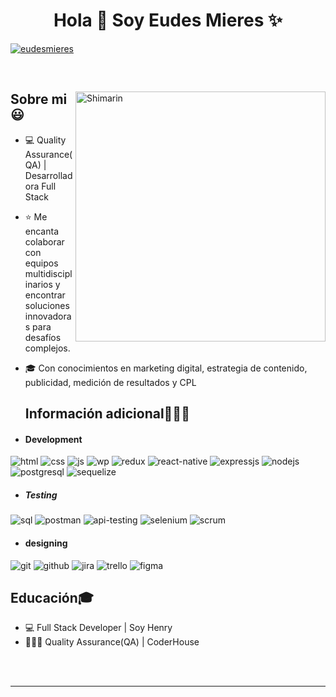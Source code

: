 <h1 align="center">Hola 👋  Soy Eudes Mieres ✨ </h1> 

<p align="left">
<a href="https://www.linkedin.com/in/eudesmieres/" target="blank"><img align="center" src="https://img.shields.io/badge/LinkedIn-0077B5?style=for-the-badge&logo=linkedin&logoColor=white" alt="eudesmieres"/></a>
  </p>
<br>

<div>

<img align="right" width="400" alt="Shimarin" src="https://static.vecteezy.com/system/resources/previews/000/230/130/non_2x/female-web-developer-illustration-vector.jpg"/>

<h2>Sobre mi 😃</h2>
<!--Intro start-->
  
- 💻 Quality Assurance(QA) | Desarrolladora Full Stack
- ⭐ Me encanta colaborar con equipos multidisciplinarios y encontrar soluciones innovadoras para desafíos complejos.
- 🎓 Con conocimientos en marketing digital, estrategia de contenido, publicidad, medición de resultados y CPL
  
  
  <h2 >Información adicional👨🏻‍💻</h2>
<!--tech stack icons-->
 - <h4> Development </h4>
  <img src = "https://img.shields.io/badge/HTML5-E34F26?style=for-the-badge&logo=html5&logoColor=white" alt = "html" />
  <img src = "https://img.shields.io/badge/CSS3-1572B6?style=for-the-badge&logo=css3&logoColor=white" alt = "css" />
  <img src = "https://img.shields.io/badge/JavaScript-323330?style=for-the-badge&logo=javascript&logoColor=F7DF1E" alt = "js" />
  <img src="https://img.shields.io/badge/WordPress-21759B?style=for-the-badge&logo=wordpress&logoColor=white" alt="wp" />
  <img src="https://img.shields.io/badge/Redux-764ABC?style=for-the-badge&logo=redux&logoColor=white" alt="redux" />
  <img src = "https://img.shields.io/badge/react_native-%2320232a.svg?style=for-the-badge&logo=react&logoColor=%2361DAFB" alt = "react-native" />
  <img src = "https://img.shields.io/badge/express.js-%23404d59.svg?style=for-the-badge&logo=express&logoColor=%2361DAFB" alt = "expressjs" /> 
  <img src="https://img.shields.io/badge/Node.js-339933?style=for-the-badge&logo=node.js&logoColor=white" alt="nodejs" />
  <img src="https://img.shields.io/badge/PostgreSQL-4169E1?style=for-the-badge&logo=postgresql&logoColor=white" alt="postgresql" />
  <img src="https://img.shields.io/badge/Sequelize-52B0E7?style=for-the-badge&logo=sequelize&logoColor=white" alt="sequelize" />
  
  - <h5> Testing</h5>
   <img src="https://img.shields.io/badge/SQL-333333?style=for-the-badge" alt="sql" />
   <img src="https://img.shields.io/badge/Postman-FF6C37?style=for-the-badge&logo=postman&logoColor=white" alt="postman" />
   <img src="https://img.shields.io/badge/API_Testing-006699?style=for-the-badge" alt="api-testing" />
   <img src="https://img.shields.io/badge/Selenium-43B02A?style=for-the-badge&logo=selenium&logoColor=white" alt="selenium" />
   <img src="https://img.shields.io/badge/Scrum-F5A623?style=for-the-badge" alt="scrum" />

  
- <h4> designing </h4>
<img src="https://img.shields.io/badge/Git-F05032?style=for-the-badge&logo=git&logoColor=white" alt="git" />
<img src="https://img.shields.io/badge/GitHub-181717?style=for-the-badge&logo=github&logoColor=white" alt="github" />
<img src="https://img.shields.io/badge/Jira-0052CC?style=for-the-badge&logo=jira&logoColor=white" alt="jira" />
<img src="https://img.shields.io/badge/Trello-0079BF?style=for-the-badge&logo=trello&logoColor=white" alt="trello" />
<img src = "https://img.shields.io/badge/figma-%23F24E1E.svg?style=for-the-badge&logo=figma&logoColor=white" alt = "figma" />

  <h2 >Educación🎓</h2>
  
  - 💻 Full Stack Developer | Soy Henry
  - 👨🏻‍💻 Quality Assurance(QA) | CoderHouse

  </br></br>
  
<div align="right">
  </div>
  </div>

------
